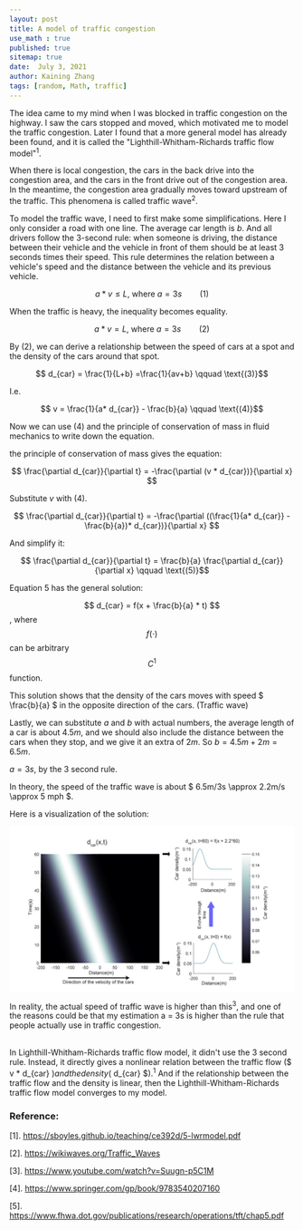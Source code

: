 ```yaml
---
layout: post
title: A model of traffic congestion
use_math : true
published: true
sitemap: true
date:  July 3, 2021
author: Kaining Zhang
tags: [random, Math, traffic]
---
```


The idea came to my mind when I was blocked in traffic congestion on the highway. I saw the cars stopped and moved, which motivated me to model the traffic congestion. Later I found that a more general model has already been found, and it is called the "Lighthill-Whitham-Richards traffic flow model"<sup>1</sup>.

When there is local congestion, the cars in the back drive into the congestion area, and the cars in the front drive out of the congestion area. In the meantime, the congestion area gradually moves toward upstream of the traffic. This phenomena is called traffic wave<sup>2</sup>.

To model the traffic wave, I need to first make some simplifications.
Here I only consider a road with one line. The average car length is $b$.
And all drivers follow the 3-second rule: when someone is driving, the distance between their vehicle and the vehicle in front of them should be at least 3 seconds times their speed. This rule determines the relation between a vehicle's speed and the distance between the vehicle and its previous vehicle.

$$ a* v \leq L \text{, where } a = 3s \qquad \text{(1)}$$

When the traffic is heavy, the inequality becomes equality. 

$$ a* v = L \text{, where } a = 3s \qquad \text{(2)}$$


By (2), we can derive a relationship between the speed of cars at a spot and the density of the cars around that spot.

$$ d_{car} = \frac{1}{L+b} =\frac{1}{av+b} \qquad \text{(3)}$$

I.e.

$$ v = \frac{1}{a* d_{car}} - \frac{b}{a} \qquad \text{(4)}$$

Now we can use (4) and the principle of conservation of mass in fluid mechanics to write down the equation.

the principle of conservation of mass gives the equation: 

$$ \frac{\partial d_{car}}{\partial t} =  -\frac{\partial (v * d_{car})}{\partial x} $$

Substitute $v$ with (4).


$$ \frac{\partial d_{car}}{\partial t} = -\frac{\partial ((\frac{1}{a* d_{car}} - \frac{b}{a})* d_{car})}{\partial x} $$

And simplify it:

$$ \frac{\partial d_{car}}{\partial t} = \frac{b}{a} \frac{\partial d_{car}}{\partial x} \qquad \text{(5)}$$

Equation 5 has the general solution:

$$ d_{car} = f(x + \frac{b}{a} * t) $$, where $$ f(\cdot) $$ can be arbitrary $$ C^1 $$ function.


This solution shows that the density of the cars moves with speed $ \frac{b}{a} $ in the opposite direction of the cars. (Traffic wave)


Lastly, we can substitute $a$ and $b$ with actual numbers, the average length of a car is about $4.5m$, and we should also include the distance between the cars when they stop, and we give it an extra of $2m$. So $b = 4.5m+2m = 6.5m$.


$a = 3s$, by the 3 second rule.


In theory, the speed of the traffic wave is about $ 6.5m/3s \approx 2.2m/s \approx 5 mph $. 

Here is a visualization of the solution:

<div align="center">
<img src="\assets\image_for_notes\traffic_congestion\figure-2.jpg" alt="Figure 1" width = "900" align="center">
</div>


In reality, the actual speed of traffic wave is higher than this<sup>3</sup>, and one of the reasons could be that my estimation a = 3s is higher than the rule that people actually use in traffic congestion. <br/><br/>


In Lighthill-Whitham-Richards traffic flow model, it didn't use the 3 second rule. Instead, it directly gives a nonlinear relation between the traffic flow ($ v * d_{car} $) and the density ($ d_{car} $).<sup>1</sup> 
And if the relationship between the traffic flow and the density is linear, then the Lighthill-Whitham-Richards traffic flow model converges to my model.






<h3>Reference:</h3>

[1]. https://sboyles.github.io/teaching/ce392d/5-lwrmodel.pdf<br />

[2]. https://wikiwaves.org/Traffic_Waves<br />

[3]. https://www.youtube.com/watch?v=Suugn-p5C1M<br />

[4]. https://www.springer.com/gp/book/9783540207160<br />

[5]. https://www.fhwa.dot.gov/publications/research/operations/tft/chap5.pdf<br />



